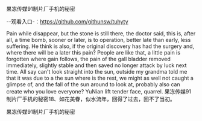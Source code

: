 果冻传媒91制片厂手机的秘密

--观看入口-：https://github.com/githunsw/tuhyty

Pain while disappear, but the stone is still there, the doctor said, this is, after all, a time bomb, sooner or later, is to operation, better late than early, less suffering.
He think is also, if the original discovery has had the surgery and, where there will be a later this pain?
People are like that, a little pain is forgotten where gain follows, the pain of the gall bladder removed immediately, slightly stable and then saved no longer attack by luck next time.
All say can't look straight into the sun, outside my grandma told me that it was due to a the sun where is the rest, we might as well not caught a glimpse of, and the fall of the sun around to look at, probably also can create who you love everyone?
YuNian lift tender face, quarrel.
果冻传媒91制片厂手机的秘密18、如花美眷，似水流年，回得了过去，回不了当初。

果冻传媒91制片厂手机的秘密
